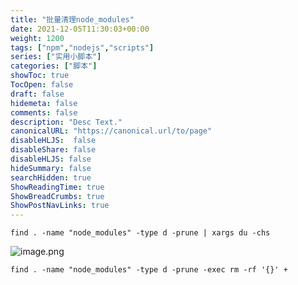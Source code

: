 ```yaml
---
title: "批量清理node_modules"
date: 2021-12-05T11:30:03+00:00
weight: 1200
tags: ["npm","nodejs","scripts"]
series: ["实用小脚本"]
categories: ["脚本"]
showToc: true
TocOpen: false
draft: false
hidemeta: false
comments: false
description: "Desc Text."
canonicalURL: "https://canonical.url/to/page"
disableHLJS:  false
disableShare: false
disableHLJS: false
hideSummary: false
searchHidden: true
ShowReadingTime: true
ShowBreadCrumbs: true
ShowPostNavLinks: true
---
```


```
find . -name "node_modules" -type d -prune | xargs du -chs
```

![image.png](https://b3logfile.com/file/2021/05/solo-fetchupload-3818493748119197664-9ee7eb4c.png)

```
find . -name "node_modules" -type d -prune -exec rm -rf '{}' +
```

